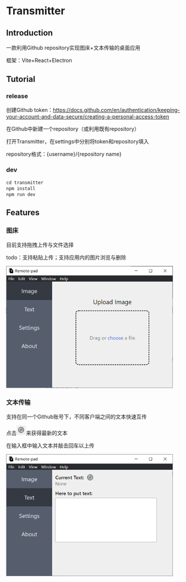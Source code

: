# Transmitter

## Introduction

一款利用Github repository实现图床+文本传输的桌面应用

框架：Vite+React+Electron

## Tutorial

### release

创建Github token：https://docs.github.com/en/authentication/keeping-your-account-and-data-secure/creating-a-personal-access-token

在Github中新建一个repository（或利用既有repository）

打开Transmitter，在settings中分别将token和repository填入

repository格式：{username}/{repository name}

### dev

```shell
cd transmitter
npm install
npm run dev
```



## Features

### 图床

目前支持拖拽上传与文件选择

todo：支持粘贴上传；支持应用内的图片浏览与删除

<img src="https://raw.githubusercontent.com/Bluixe/cloudimg/main/1648058582709.jpg" alt="image-20220324020246553" style="zoom:67%;" />

### 文本传输

支持在同一个Github账号下，不同客户端之间的文本快速互传

点击<img src="https://raw.githubusercontent.com/Bluixe/cloudimg/main/1648059369818.jpg" alt="image-20220324021555284" style="zoom:67%;" />来获得最新的文本

在输入框中输入文本并敲击回车以上传

<img src="https://raw.githubusercontent.com/Bluixe/cloudimg/main/1648058732083.jpg" alt="image-20220324020521489" style="zoom:67%;" />